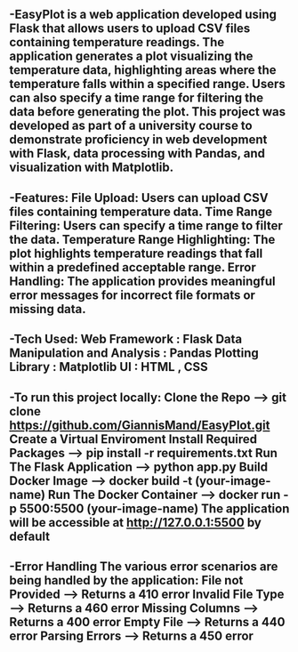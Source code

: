 
-EasyPlot is a web application developed using Flask that allows users to upload CSV files containing temperature readings.
The application generates a plot visualizing the temperature data, highlighting areas where the temperature falls within a specified range.
Users can also specify a time range for filtering the data before generating the plot.
This project was developed as part of a university course to demonstrate proficiency in web development with Flask, data processing with Pandas, and visualization with Matplotlib.
-

-Features:
File Upload: Users can upload CSV files containing temperature data.
Time Range Filtering: Users can specify a time range to filter the data.
Temperature Range Highlighting: The plot highlights temperature readings that fall within a predefined acceptable range.
Error Handling: The application provides meaningful error messages for incorrect file formats or missing data.
-

-Tech Used:
Web Framework : Flask
Data Manipulation and Analysis : Pandas
Plotting Library : Matplotlib
UI : HTML , CSS
-

-To run this project locally:
Clone the Repo --> git clone https://github.com/GiannisMand/EasyPlot.git
Create a Virtual Enviroment
Install Required Packages --> pip install -r requirements.txt
Run The Flask Application --> python app.py
Build Docker Image --> docker build -t (your-image-name)
Run The Docker Container --> docker run -p 5500:5500 (your-image-name)
The application will be accessible at http://127.0.0.1:5500 by default
-

-Error Handling
The various error scenarios are being handled by the application:
File not Provided --> Returns a 410 error 
Invalid File Type --> Returns a 460 error
Missing Columns   --> Returns a 400 error 
Empty File        --> Returns a 440 error
Parsing Errors    --> Returns a 450 error
-
